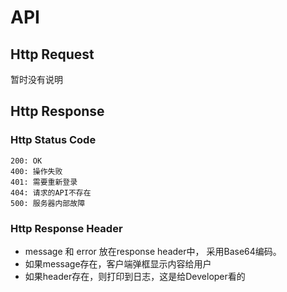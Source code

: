 # API

## Http Request
暂时没有说明

## Http Response

### Http Status Code
````
200: OK
400: 操作失败
401: 需要重新登录
404: 请求的API不存在
500: 服务器内部故障
````

### Http Response Header 
* message 和 error 放在response header中， 采用Base64编码。 
* 如果message存在，客户端弹框显示内容给用户
* 如果header存在，则打印到日志，这是给Developer看的

